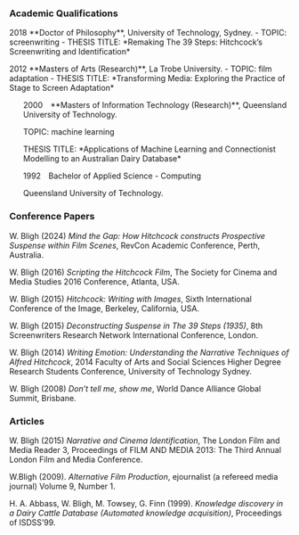 
### Academic Qualifications
<p/>
2018 **Doctor of Philosophy**, University of Technology, Sydney.
- TOPIC: screenwriting
- THESIS TITLE: *Remaking The 39 Steps: Hitchcock’s Screenwriting and Identification*
<p/>
2012 **Masters of Arts (Research)**, La Trobe University.
- TOPIC: film adaptation
- THESIS TITLE: *Transforming Media: Exploring the Practice of Stage to Screen Adaptation*

<p style="margin-left: 25px;">2000&emsp;**Masters of Information Technology (Research)**, Queensland University of Technology.</p>
<p style="margin-left: 25px; margin-top: 0px;">TOPIC: machine learning</p>
<p style="margin-left: 25px; margin-top: 0px;">THESIS TITLE: *Applications of Machine Learning and Connectionist Modelling to an Australian Dairy Database*</p>

<p style="margin-left: 25px;">1992&emsp;Bachelor of Applied Science - Computing</p>
<p style="margin-left: 25px; margin-top: 0px;">Queensland University of Technology.</p>

### Conference Papers

W. Bligh (2024) *Mind the Gap: How Hitchcock constructs Prospective Suspense within Film Scenes*, RevCon Academic Conference, Perth, Australia.

W. Bligh (2016) *Scripting the Hitchcock Film*, The Society for Cinema and Media Studies 2016 Conference, Atlanta, USA.

W. Bligh (2015) *Hitchcock: Writing with Images*, Sixth International Conference of the Image, Berkeley, California, USA.

W. Bligh (2015) *Deconstructing Suspense in The 39 Steps (1935)*, 8th Screenwriters Research Network International Conference, London.

W. Bligh (2014) *Writing Emotion: Understanding the Narrative Techniques of Alfred Hitchcock*, 2014 Faculty of Arts and Social Sciences Higher Degree Research Students Conference, University of Technology Sydney.

W. Bligh (2008) *Don’t tell me, show me*, World Dance Alliance Global Summit, Brisbane.


### Articles

W. Bligh (2015) *Narrative and Cinema Identification*, The London Film and Media Reader 3, Proceedings of FILM AND MEDIA 2013: The Third Annual London Film and Media Conference.

W.Bligh (2009). *Alternative Film Production*, ejournalist (a refereed media journal) Volume 9, Number 1.

H. A. Abbass, W. Bligh, M. Towsey, G. Finn (1999). *Knowledge discovery in a Dairy Cattle Database (Automated knowledge acquisition)*, Proceedings of ISDSS’99.
